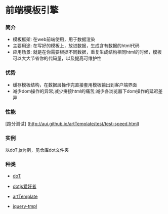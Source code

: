 # 前端模板引擎

### 简介

* 模板框架: 在web前端使用，用于数据渲染
* 主要用途: 在写好的模板上，放进数据，生成含有数据的html代码
* 应用场景: 就是在你需要根据不同数据，重复生成结构相同html的时候，模板可以大大节省你的代码量，以及提高可维护性
    
### 优势

* 缓存模板结构，在数据层操作完直接套用模板输出到客户端界面
* 减少dom操作的异常;减少拼接html的痛苦;减少各浏览器下dom操作的延迟差异
  
### 性能

[跑分测试] (http://aui.github.io/artTemplate/test/test-speed.html)
    
### 实例

以doT.js为例，见仓库dot文件夹
    
### 种类

- [doT](https://github.com/olado/doT)  

- [dotjs爱好者](http://dotjs.cn/)

- [artTemplate](https://github.com/aui/artTemplate)

- [jquery-tmpl](http://github.com/jquery/jquery-tmpl)
